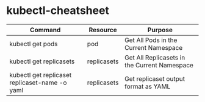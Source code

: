 # kubectl-cheatsheet

| Command | Resource | Purpose|
|----------|----------|----------|
| kubectl get pods | pod  | Get All Pods in the Current Namespace  |
| kubectl get replicasets  | replicasets  | Get All Replicasets in the Current Namespace  |
| kubectl get replicaset replicaset-name -o yaml  | replicasets  | Get replicaset output format as YAML  |
